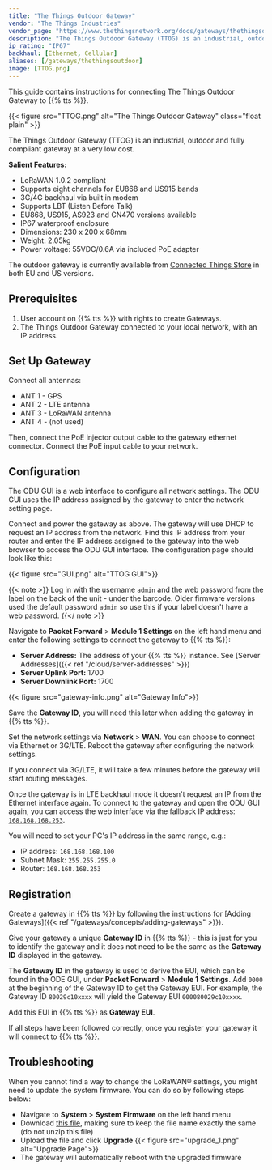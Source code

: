 ```yaml
---
title: "The Things Outdoor Gateway"
vendor: "The Things Industries"
vendor_page: "https://www.thethingsnetwork.org/docs/gateways/thethingsoutdoor/"
description: "The Things Outdoor Gateway (TTOG) is an industrial, outdoor and fully compliant gateway at a very low cost."
ip_rating: "IP67"
backhaul: [Ethernet, Cellular]
aliases: [/gateways/thethingsoutdoor]
image: [TTOG.png]
---
```


This guide contains instructions for connecting The Things Outdoor Gateway to {{% tts %}}.

<!--more-->

{{< figure src="TTOG.png" alt="The Things Outdoor Gateway" class="float plain" >}}

The Things Outdoor Gateway (TTOG) is an industrial, outdoor and fully compliant gateway at a very low cost.

**Salient Features:**

- LoRaWAN 1.0.2 compliant
- Supports eight channels for EU868 and US915 bands
- 3G/4G backhaul via built in modem
- Supports LBT (Listen Before Talk)
- EU868, US915, AS923 and CN470 versions available
- IP67 waterproof enclosure
- Dimensions: 230 x 200 x 68mm
- Weight: 2.05kg
- Power voltage: 55VDC/0.6A via included PoE adapter

The outdoor gateway is currently available from [Connected Things Store](https://connectedthings.store) in both EU and US versions.

## Prerequisites

1. User account on {{% tts %}} with rights to create Gateways.
2. The Things Outdoor Gateway connected to your local network, with an IP address.

## Set Up Gateway

Connect all antennas:

- ANT 1 - GPS
- ANT 2 - LTE antenna
- ANT 3 - LoRaWAN antenna
- ANT 4 - (not used)

Then, connect the PoE injector output cable to the gateway ethernet connector. Connect the PoE input cable to your network.

## Configuration

The ODU GUI is a web interface to configure all network settings. The ODU GUI uses the IP address assigned by the gateway to enter the network setting page.

Connect and power the gateway as above. The gateway will use DHCP to request an IP address from the network. Find this IP address from your router and enter the IP address assigned to the gateway into the web browser to access the ODU GUI interface. The configuration page should look like this:

{{< figure src="GUI.png" alt="TTOG GUI">}}

{{< note >}} Log in with the username `admin` and the web password from the label on the back of the unit - under the barcode. Older firmware versions used the default password `admin` so use this if your label doesn't have a web password.
{{</ note >}}

Navigate to **Packet Forward** > **Module 1 Settings** on the left hand menu and enter the following settings to connect the gateway to {{% tts %}}:

- **Server Address:** The address of your {{% tts %}} instance. See [Server Addresses]({{< ref "/cloud/server-addresses" >}})
- **Server Uplink Port:** 1700
- **Server Downlink Port:** 1700

{{< figure src="gateway-info.png" alt="Gateway Info">}}

Save the **Gateway ID**, you will need this later when adding the gateway in {{% tts %}}.

Set the network settings via **Network** > **WAN**. You can choose to connect via Ethernet or 3G/LTE. Reboot the gateway after configuring the network settings.

If you connect via 3G/LTE, it will take a few minutes before the gateway will start routing messages.

Once the gateway is in LTE backhaul mode it doesn't request an IP from the Ethernet interface again. To connect to the gateway and open the ODU GUI again, you can access the web interface via the fallback IP address: [`168.168.168.253`](http://168.168.168.253).

You will need to set your PC's IP address in the same range, e.g.:

- IP address: `168.168.168.100`
- Subnet Mask: `255.255.255.0`
- Router: `168.168.168.253`

## Registration

Create a gateway in {{% tts %}} by following the instructions for [Adding Gateways]({{< ref "/gateways/concepts/adding-gateways" >}}).

Give your gateway a unique **Gateway ID** in {{% tts %}} - this is just for you to identify the gateway and it does not need to be the same as the **Gateway ID** displayed in the gateway.

The **Gateway ID** in the gateway is used to derive the EUI, which can be found in the ODE GUI, under **Packet Forward** > **Module 1 Settings**. Add `0000` at the beginning of the Gateway ID to get the Gateway EUI. For example, the Gateway ID `80029c10xxxx` will yield the Gateway EUI `000080029c10xxxx`.

Add this EUI in {{% tts %}} as **Gateway EUI**.

If all steps have been followed correctly, once you register your gateway it will connect to {{% tts %}}.

## Troubleshooting

When you cannot find a way to change the LoRaWAN® settings, you might need to update the system firmware. You can do so by following steps below:

- Navigate to **System** > **System Firmware** on the left hand menu
- Download [this file](https://connectedthings.store/files/WAPS-232N_LW_OPDK_GUI_1.01.27_521895521.tar.gz), making sure to keep the file name exactly the same (do not unzip this file)
- Upload the file and click **Upgrade**
  {{< figure src="upgrade_1.png" alt="Upgrade Page">}}
- The gateway will automatically reboot with the upgraded firmware
